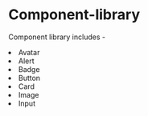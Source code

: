 # Component-library
Component library includes - 
</br><li>Avatar
</br><li>Alert
</br><li>Badge
</br><li>Button
</br><li>Card
</br><li>Image
</br><li>Input
